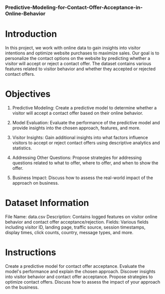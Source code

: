 ### Predictive-Modeling-for-Contact-Offer-Acceptance-in-Online-Behavior

# Introduction
In this project, we work with online data to gain insights into visitor intentions and optimize website purchases to maximize sales. Our goal is to personalize the contact options on the website by predicting whether a visitor will accept or reject a contact offer. The dataset contains various features related to visitor behavior and whether they accepted or rejected contact offers.

# Objectives
1. Predictive Modeling: Create a predictive model to determine whether a visitor will accept a contact offer based on their online behavior.

2. Model Evaluation: Evaluate the performance of the predictive model and provide insights into the chosen approach, features, and more.

3. Visitor Insights: Gain additional insights into what factors influence visitors to accept or reject contact offers using descriptive analytics and statistics.

4. Addressing Other Questions: Propose strategies for addressing questions related to what to offer, where to offer, and when to show the offer.

5. Business Impact: Discuss how to assess the real-world impact of the approach on business.

# Dataset Information
File Name: data.csv
Description: Contains logged features on visitor online behavior and contact offer acceptance/rejection.
Fields: Various fields including visitor ID, landing page, traffic source, session timestamps, display times, click counts, country, message types, and more.

# Instructions
Create a predictive model for contact offer acceptance.
Evaluate the model's performance and explain the chosen approach.
Discover insights into visitor behavior and contact offer acceptance.
Propose strategies to optimize contact offers.
Discuss how to assess the impact of your approach on the business.
